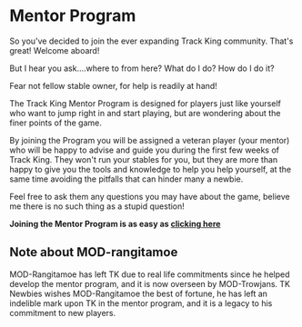 # Mentor Program

So you've decided to join the ever expanding Track King community. That's great! Welcome aboard!

But I hear you ask....where to from here? What do I do? How do I do it?

Fear not fellow stable owner, for help is readily at hand!

The Track King Mentor Program is designed for players just like yourself who want to jump right in and start playing, but are wondering about the finer points of the game.

By joining the Program you will be assigned a veteran player (your mentor) who will be happy to advise and guide you during the first few weeks of Track King. They won't run your stables for you, but they are more than happy to give you the tools and knowledge to help you help yourself, at the same time avoiding the pitfalls that can hinder many a newbie.

Feel free to ask them any questions you may have about the game, believe me there is no such thing as a stupid question!

**Joining the Mentor Program is as easy as [clicking here](http://www.trackking.org/gethelp.php)**

## Note about MOD-rangitamoe

MOD-Rangitamoe has left TK due to real life commitments since he helped develop the mentor program, and it is now overseen by MOD-Trowjans. TK Newbies wishes MOD-Rangitamoe the best of fortune, he has left an indelible mark upon TK in the mentor program, and it is a legacy to his commitment to new players.
